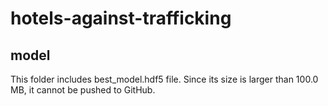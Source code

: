 # hotels-against-trafficking
## model
This folder includes best_model.hdf5 file. Since its size is larger than 100.0 MB, it cannot be pushed to GitHub.
